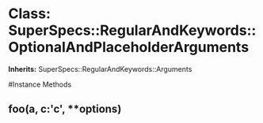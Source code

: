 # Class: SuperSpecs::RegularAndKeywords::OptionalAndPlaceholderArguments
**Inherits:** SuperSpecs::RegularAndKeywords::Arguments
    




#Instance Methods
## foo(a, c:'c', **options) [](#method-i-foo)

